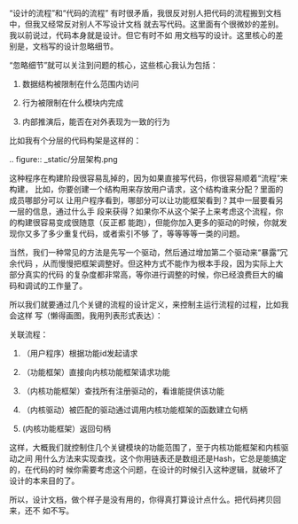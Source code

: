     
“设计的流程”和“代码的流程”
有时很矛盾，我很反对别人把代码的流程搬到文档中，但我又经常反对别人不写设计文档
就去写代码。这里面有个很微妙的差别。我以前说过，代码本身就是设计。但它有时不如
用文档写的设计。这里核心的差别是，文档写的设计忽略细节。
  
“忽略细节”就可以关注到问题的核心，这些核心我认为包括：
  
1. 数据结构被限制在什么范围内访问

2. 行为被限制在什么模块内完成

3. 内部推演后，能否在对外表现为一致的行为
  
比如我有个分层的代码构架是这样的：

  .. figure:: _static/分层架构.png

这种程序在构建阶段很容易乱掉的，因为如果直接写代码，你很容易顺着“流程”来构建，
比如，你要创建一个结构用来存放用户请求，这个结构谁来分配？里面的成员哪部分可以
让用户程序看到，哪部分可以让功能框架看到？其中一层要看另一层的信息，通过什么手
段来获得？如果你不从这个架子上来考虑这个流程，你的构建很容易变成很随意（反正都
能跑），但能你加入更多的驱动的时候，你就发现你又多了多少重复代码，或者索引不够
了，等等等等一类的问题。
  
当然，我们一种常见的方法是先写一个驱动，然后通过增加第二个驱动来“暴露”冗余代码
，从而慢慢把框架调整好。但这种方式不能作为根本手段，因为实际上大部分真实的代码
的复杂度都非常高，等你进行调整的时候，你已经浪费巨大的编码和调试的工作量了。
  
所以我们就要通过几个关键的流程的设计定义，来控制主运行流程的过程，比如我会这样
写（懒得画图，我用列表形式表达）：
  
关联流程：

1. （用户程序）根据功能id发起请求

2. （功能框架）直接向内核功能框架请求功能

3. （内核功能框架）查找所有注册驱动的，看谁能提供该功能

4. （内核驱动）被匹配的驱动通过调用内核功能框架的函数建立句柄

5. (内核功能框架）返回句柄
  
这样，大概我们就控制住几个关键模块的功能范围了，至于内核功能框架和内核驱动之间
用什么方法来实现查找，这个你用链表还是数组还是Hash，它总是能搞定的，在代码的时
候你需要考虑这个问题，在设计的时候引入这种逻辑，就破坏了设计的本来目的了。
  
所以，设计文档，做个样子是没有用的，你得真打算设计点什么。把代码拷贝回来，还不
如不写。
